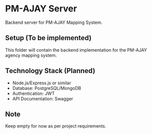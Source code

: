 # PM-AJAY Server

Backend server for PM-AJAY Mapping System.

## Setup (To be implemented)

This folder will contain the backend implementation for the PM-AJAY agency mapping system.

## Technology Stack (Planned)
- Node.js/Express.js or similar
- Database: PostgreSQL/MongoDB
- Authentication: JWT
- API Documentation: Swagger

## Note
Keep empty for now as per project requirements.